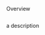 ﻿---
layout: post
title: #Title#
date: #datetime# +1100
categories: note
---

Overview

```code1

```
a description

```code2

```
